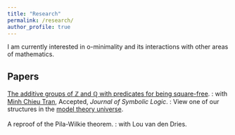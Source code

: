 ```yaml
---
title: "Research"
permalink: /research/
author_profile: true
---
```


I am currently interested in o-minimality and its interactions with other areas of mathematics.

## Papers
<a href="https://arxiv.org/abs/1707.00096" target="_blank"> The additive groups of ℤ and ℚ with predicates for being square-free</a>.
: with <a href="https://faculty.math.illinois.edu/~mctran2/" target="_blank"> Minh Chieu Tran</a>, Accepted, <i>Journal of Symbolic Logic</i>.
: View one of our structures in the <a href="http://forkinganddividing.com/#_02_54" target="blank"> model theory universe</a>.
<br><br>
A reproof of the Pila-Wilkie theorem.
: with Lou van den Dries.
 
